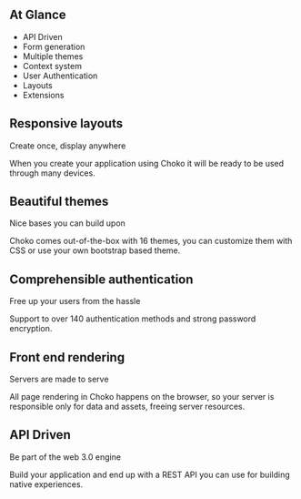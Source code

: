 ## At Glance

- API Driven
- Form generation
- Multiple themes
- Context system
- User Authentication
- Layouts
- Extensions

## Responsive layouts

Create once, display anywhere

When you create your application using Choko it will be ready to be used through many devices.

## Beautiful themes

Nice bases you can build upon

Choko comes out-of-the-box with 16 themes, you can customize them with CSS or use your own bootstrap based theme.

## Comprehensible authentication

Free up your users from the hassle

Support to over 140 authentication methods and strong password encryption.

## Front end rendering

Servers are made to serve

All page rendering in Choko happens on the browser, so your server is responsible only for data and assets, freeing server resources.

## API Driven

Be part of the web 3.0 engine

Build your application and end up with a REST API you can use for building native experiences.
